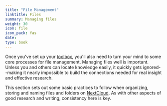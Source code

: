 ```yaml
---
title: "File Management"
linktitle: Files
summary: Managing files
weight: 30
icon: file
icon_pack: fas
date: 
type: book 
---
```


Once you've set up your [toolbox](../toolbox), you'll also need to turn your mind to some core processes for file management. Managing files well is important. Unless you and others can locate knowledge easily, it quickly gets ignored--making it nearly impossible to build the connections needed for real insight and effective research. 

This section sets out some basic practices to follow when organizing, storing and naming files and folders on [NextCloud](../toolbox/nextcloud). As with other aspects of good research and writing, consistency here is key. 